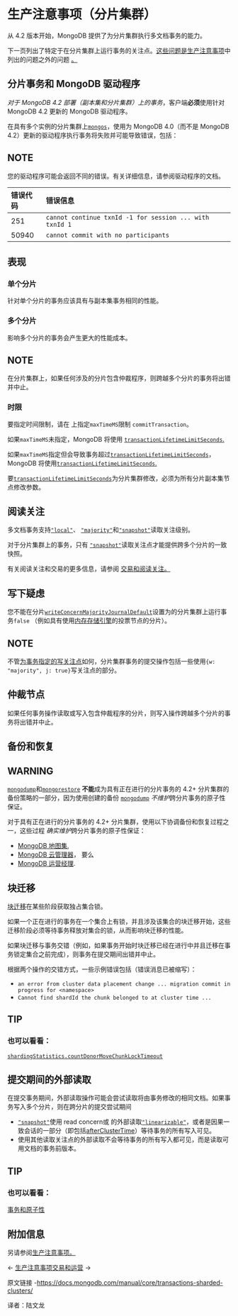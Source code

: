 # 生产注意事项（分片集群）

从 4.2 版本开始，MongoDB 提供了为分片集群执行多文档事务的能力。

下一页列出了特定于在分片集群上运行事务的关注点。[这些问题是生产注意事项](https://www.mongodb.com/docs/manual/core/transactions-production-consideration/)中列出的问题之外的问题 [。](https://www.mongodb.com/docs/manual/core/transactions-production-consideration/)

## 分片事务和 MongoDB 驱动程序

*对于 MongoDB 4.2 部署（副本集和分片集群）上的事务*，客户端**必须**使用针对 MongoDB 4.2 更新的 MongoDB 驱动程序。

在具有多个实例的分片集群上[`mongos`](https://www.mongodb.com/docs/manual/reference/program/mongos/#mongodb-binary-bin.mongos)，使用为 MongoDB 4.0（而不是 MongoDB 4.2）更新的驱动程序执行事务将失败并可能导致错误，包括：



## NOTE

您的驱动程序可能会返回不同的错误。有关详细信息，请参阅驱动程序的文档。

| 错误代码 | 错误信息                                                |
| :------- | :------------------------------------------------------ |
| 251      | `cannot continue txnId -1 for session ... with txnId 1` |
| 50940    | `cannot commit with no participants`                    |

## 表现

### 单个分片

针对单个分片的事务应该具有与副本集事务相同的性能。

### 多个分片

影响多个分片的事务会产生更大的性能成本。



## NOTE

在分片集群上，如果任何涉及的分片包含仲裁程序，则跨越多个分片的事务将出错并中止。



### 时限

要指定时间限制，请在 上指定`maxTimeMS`限制 `commitTransaction`。

如果`maxTimeMS`未指定，MongoDB 将使用 [`transactionLifetimeLimitSeconds`.](https://www.mongodb.com/docs/manual/reference/parameters/#mongodb-parameter-param.transactionLifetimeLimitSeconds)

如果`maxTimeMS`指定但会导致事务超过[`transactionLifetimeLimitSeconds`](https://www.mongodb.com/docs/manual/reference/parameters/#mongodb-parameter-param.transactionLifetimeLimitSeconds)，MongoDB 将使用[`transactionLifetimeLimitSeconds`.](https://www.mongodb.com/docs/manual/reference/parameters/#mongodb-parameter-param.transactionLifetimeLimitSeconds)

要[`transactionLifetimeLimitSeconds`](https://www.mongodb.com/docs/manual/reference/parameters/#mongodb-parameter-param.transactionLifetimeLimitSeconds)为分片集群修改，必须为所有分片副本集节点修改参数。

## 阅读关注

多文档事务支持[`"local"`](https://www.mongodb.com/docs/manual/reference/read-concern-local/#mongodb-readconcern-readconcern.-local-)、 [`"majority"`](https://www.mongodb.com/docs/manual/reference/read-concern-majority/#mongodb-readconcern-readconcern.-majority-)和[`"snapshot"`](https://www.mongodb.com/docs/manual/reference/read-concern-snapshot/#mongodb-readconcern-readconcern.-snapshot-)读取关注级别。

对于分片集群上的事务，只有 [`"snapshot"`](https://www.mongodb.com/docs/manual/reference/read-concern-snapshot/#mongodb-readconcern-readconcern.-snapshot-)读取关注点才能提供跨多个分片的一致快照。

有关阅读关注和交易的更多信息，请参阅 [交易和阅读关注。](https://www.mongodb.com/docs/manual/core/transactions/#std-label-transactions-read-concern)

## 写下疑虑

您不能在分片[`writeConcernMajorityJournalDefault`](https://www.mongodb.com/docs/manual/reference/replica-configuration/#mongodb-rsconf-rsconf.writeConcernMajorityJournalDefault)设置为的分片集群上运行事务`false` （例如具有使用[内存存储引擎](https://www.mongodb.com/docs/manual/core/inmemory/)的投票节点的分片）。



## NOTE

不管[为事务指定的写关注点](https://www.mongodb.com/docs/manual/core/transactions/#std-label-transactions-write-concern)如何，分片集群事务的提交操作包括一些使用`{w: "majority", j: true}`写关注点的部分。

## 仲裁节点

如果任何事务操作读取或写入包含仲裁程序的分片，则写入操作跨越多个分片的事务将出错并中止。

## 备份和恢复



## WARNING

[`mongodump`](https://www.mongodb.com/docs/database-tools/mongodump/#mongodb-binary-bin.mongodump)和[`mongorestore`](https://www.mongodb.com/docs/database-tools/mongorestore/#mongodb-binary-bin.mongorestore) **不能**成为具有正在进行的分片事务的 4.2+ 分片集群的备份策略的一部分，因为使用创建的备份 [`mongodump`](https://www.mongodb.com/docs/database-tools/mongodump/#mongodb-binary-bin.mongodump) *不维护*跨分片事务的原子性保证。

对于具有正在进行的分片事务的 4.2+ 分片集群，使用以下协调备份和恢复过程之一，这些过程 *确实维护*跨分片事务的原子性保证：

- [MongoDB 地图集](https://www.mongodb.com/cloud/atlas?tck=docs_server),
- [MongoDB 云管理器](https://www.mongodb.com/cloud/cloud-manager?tck=docs_server)， 要么
- [MongoDB 运营经理](https://www.mongodb.com/products/ops-manager?tck=docs_server).

## 块迁移

[块迁移](https://www.mongodb.com/docs/manual/core/sharding-balancer-administration/#std-label-chunk-migration-procedure)在某些阶段获取独占集合锁。

如果一个正在进行的事务在一个集合上有锁，并且涉及该集合的块迁移开始，这些迁移阶段必须等待事务释放对集合的锁，从而影响块迁移的性能。

如果块迁移与事务交错（例如，如果事务开始时块迁移已经在进行中并且迁移在事务锁定集合之前完成），则事务在提交期间出错并中止。

根据两个操作的交错方式，一些示例错误包括（错误消息已被缩写）：

- `an error from cluster data placement change ... migration commit in progress for <namespace>`
- `Cannot find shardId the chunk belonged to at cluster time ...`



## TIP

### 也可以看看：

[`shardingStatistics.countDonorMoveChunkLockTimeout`](https://www.mongodb.com/docs/manual/reference/command/serverStatus/#mongodb-serverstatus-serverstatus.shardingStatistics.countDonorMoveChunkLockTimeout)

## 提交期间的外部读取

在提交事务期间，外部读取操作可能会尝试读取将由事务修改的相同文档。如果事务写入多个分片，则在跨分片的提交尝试期间

- [`"snapshot"`](https://www.mongodb.com/docs/manual/reference/read-concern-snapshot/#mongodb-readconcern-readconcern.-snapshot-)使用 read concern或 的外部读取[`"linearizable"`](https://www.mongodb.com/docs/manual/reference/read-concern-linearizable/#mongodb-readconcern-readconcern.-linearizable-)，或者是因果一致会话的一部分（即包括[afterClusterTime](https://www.mongodb.com/docs/manual/reference/read-concern/#std-label-afterClusterTime)）等待事务的所有写入可见。
- 使用其他读取关注点的外部读取不会等待事务的所有写入都可见，而是读取可用文档的事务前版本。



## TIP

### 也可以看看：

[事务和原子性](https://www.mongodb.com/docs/manual/core/transactions/#std-label-transactions-atomicity)

## 附加信息

另请参阅[生产注意事项。](https://www.mongodb.com/docs/manual/core/transactions-production-consideration/)

←  [生产注意事项](https://www.mongodb.com/docs/manual/core/transactions-production-consideration/)[交易和运营](https://www.mongodb.com/docs/manual/core/transactions-operations/) →

原文链接 -https://docs.mongodb.com/manual/core/transactions-sharded-clusters/ 

译者：陆文龙

